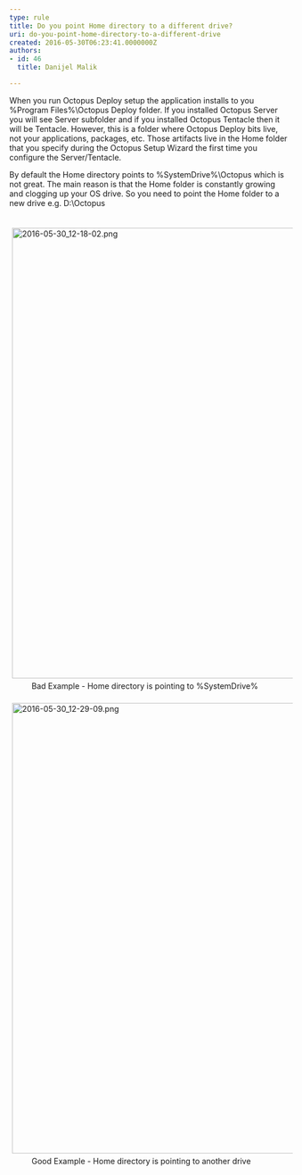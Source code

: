 ```yaml
---
type: rule
title: Do you point Home directory to a different drive?
uri: do-you-point-home-directory-to-a-different-drive
created: 2016-05-30T06:23:41.0000000Z
authors:
- id: 46
  title: Danijel Malik

---
```




<span class='intro'> <p>​When you run Octopus Deploy setup the application installs to you %Program Files%\Octopus Deploy folder. If you installed Octopus Server you will see Server subfolder and if you installed Octopus Tentacle then it will be Tentacle. However, this is a folder where Octopus Deploy bits live, not your applications, packages, etc. Those artifacts live in the Home folder that you specify during the Octopus Setup Wizard the first time you configure the Server/Tentacle.​</p> </span>

By default the Home directory points to %SystemDrive%\Octopus which is not great. The main reason is that the Home folder is constantly growing and clogging up your OS drive. So you need to point the Home folder to a new drive e.g. D&#58;\Octopus<div><br></div><div><img src="/SiteAssets/do-you-point-home-directory-in-octopus-deploy-to-different-drive/2016-05-30_12-18-02.png" alt="2016-05-30_12-18-02.png" style="margin&#58;5px;width&#58;808px;" /><br><div><dd class="ssw15-rteElement-FigureBad">​​Bad
Example - Home directory is pointing to&#160;%SystemDrive%​​</dd><div><br></div><div><img src="/SiteAssets/do-you-point-home-directory-in-octopus-deploy-to-different-drive/2016-05-30_12-29-09.png" alt="2016-05-30_12-29-09.png" style="margin&#58;5px;width&#58;808px;" /><br></div><dd class="ssw15-rteElement-FigureGood">​​​Good&#160;Example -&#160;Home directory is pointing to another&#160;drive​</dd></div></div>


